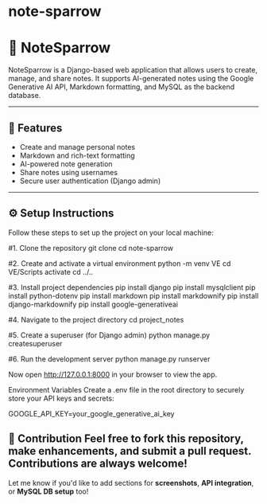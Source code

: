 # note-sparrow

# 📝 NoteSparrow

NoteSparrow is a Django-based web application that allows users to create, manage, and share notes. It supports AI-generated notes using the Google Generative AI API, Markdown formatting, and MySQL as the backend database.

---

## 🚀 Features

- Create and manage personal notes  
- Markdown and rich-text formatting  
- AI-powered note generation  
- Share notes using usernames  
- Secure user authentication (Django admin)

---

## ⚙️ Setup Instructions

Follow these steps to set up the project on your local machine:

#1. Clone the repository
   git clone <your-repo-url>
   cd note-sparrow

#2. Create and activate a virtual environment
   python -m venv VE
   cd VE/Scripts
   activate
   cd ../..

#3. Install project dependencies
   pip install django
   pip install mysqlclient
   pip install python-dotenv
   pip install markdown
   pip install markdownify
   pip install django-markdownify
   pip install google-generativeai

#4. Navigate to the project directory
   cd project_notes

#5. Create a superuser (for Django admin)
   python manage.py createsuperuser

#6. Run the development server
   python manage.py runserver


Now open http://127.0.0.1:8000 in your browser to view the app.


Environment Variables
Create a .env file in the root directory to securely store your API keys and secrets:

GOOGLE_API_KEY=your_google_generative_ai_key


🙌 Contribution
Feel free to fork this repository, make enhancements, and submit a pull request. Contributions are always welcome!
---

Let me know if you'd like to add sections for **screenshots**, **API integration**, or **MySQL DB setup** too!
